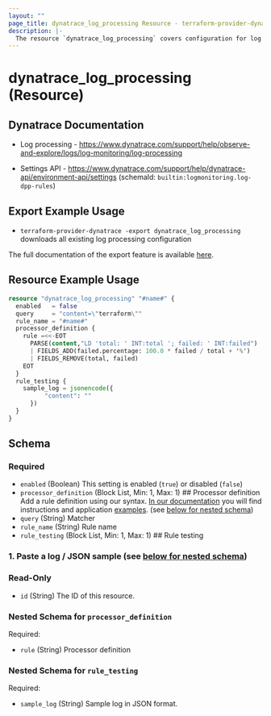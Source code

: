 ```yaml
---
layout: ""
page_title: dynatrace_log_processing Resource - terraform-provider-dynatrace"
description: |-
  The resource `dynatrace_log_processing` covers configuration for log processing
---
```


# dynatrace_log_processing (Resource)

## Dynatrace Documentation

- Log processing - https://www.dynatrace.com/support/help/observe-and-explore/logs/log-monitoring/log-processing

- Settings API - https://www.dynatrace.com/support/help/dynatrace-api/environment-api/settings (schemaId: `builtin:logmonitoring.log-dpp-rules`)

## Export Example Usage

- `terraform-provider-dynatrace -export dynatrace_log_processing` downloads all existing log processing configuration

The full documentation of the export feature is available [here](https://registry.terraform.io/providers/dynatrace-oss/dynatrace/latest/docs/guides/export-v2).

## Resource Example Usage

```terraform
resource "dynatrace_log_processing" "#name#" {
  enabled   = false
  query     = "content=\"terraform\""
  rule_name = "#name#"
  processor_definition {
    rule =<<-EOT
      PARSE(content,"LD 'total: ' INT:total '; failed: ' INT:failed")
      | FIELDS_ADD(failed.percentage: 100.0 * failed / total + '%')
      | FIELDS_REMOVE(total, failed)
    EOT
  }
  rule_testing {
    sample_log = jsonencode({
          "content": ""
      })
  }
}
```

<!-- schema generated by tfplugindocs -->
## Schema

### Required

- `enabled` (Boolean) This setting is enabled (`true`) or disabled (`false`)
- `processor_definition` (Block List, Min: 1, Max: 1) ## Processor definition
Add a rule definition using our syntax. [In our documentation](https://dt-url.net/8k03xm2) you will find instructions and application [examples](https://dt-url.net/m24305t). (see [below for nested schema](#nestedblock--processor_definition))
- `query` (String) Matcher
- `rule_name` (String) Rule name
- `rule_testing` (Block List, Min: 1, Max: 1) ## Rule testing
### 1. Paste a log / JSON sample (see [below for nested schema](#nestedblock--rule_testing))

### Read-Only

- `id` (String) The ID of this resource.

<a id="nestedblock--processor_definition"></a>
### Nested Schema for `processor_definition`

Required:

- `rule` (String) Processor definition


<a id="nestedblock--rule_testing"></a>
### Nested Schema for `rule_testing`

Required:

- `sample_log` (String) Sample log in JSON format.
 
